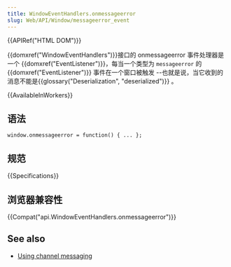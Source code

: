 ```yaml
---
title: WindowEventHandlers.onmessageerror
slug: Web/API/Window/messageerror_event
---
```

{{APIRef("HTML DOM")}}

{{domxref("WindowEventHandlers")}}接口的 onmessageerror 事件处理器是一个 {{domxref("EventListener")}}，每当一个类型为 `messageerror` 的 {{domxref("EventListener")}} 事件在一个窗口被触发 --也就是说，当它收到的消息不能是{{glossary("Deserialization", "deserialized")}} 。

{{AvailableInWorkers}}

## 语法

```plain
window.onmessageerror = function() { ... };
```

## 规范

{{Specifications}}

## 浏览器兼容性

{{Compat("api.WindowEventHandlers.onmessageerror")}}

## See also

- [Using channel messaging](/zh-CN/docs/Web/API/Channel_Messaging_API/Using_channel_messaging)
